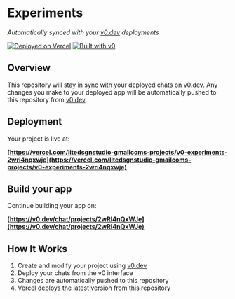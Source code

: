 # Experiments

*Automatically synced with your [v0.dev](https://v0.dev) deployments*

[![Deployed on Vercel](https://img.shields.io/badge/Deployed%20on-Vercel-black?style=for-the-badge&logo=vercel)](https://vercel.com/litedsgnstudio-gmailcoms-projects/v0-experiments-2wri4nqxwje)
[![Built with v0](https://img.shields.io/badge/Built%20with-v0.dev-black?style=for-the-badge)](https://v0.dev/chat/projects/2wRI4nQxWJe)

## Overview

This repository will stay in sync with your deployed chats on [v0.dev](https://v0.dev).
Any changes you make to your deployed app will be automatically pushed to this repository from [v0.dev](https://v0.dev).

## Deployment

Your project is live at:

**[https://vercel.com/litedsgnstudio-gmailcoms-projects/v0-experiments-2wri4nqxwje](https://vercel.com/litedsgnstudio-gmailcoms-projects/v0-experiments-2wri4nqxwje)**

## Build your app

Continue building your app on:

**[https://v0.dev/chat/projects/2wRI4nQxWJe](https://v0.dev/chat/projects/2wRI4nQxWJe)**

## How It Works

1. Create and modify your project using [v0.dev](https://v0.dev)
2. Deploy your chats from the v0 interface
3. Changes are automatically pushed to this repository
4. Vercel deploys the latest version from this repository
